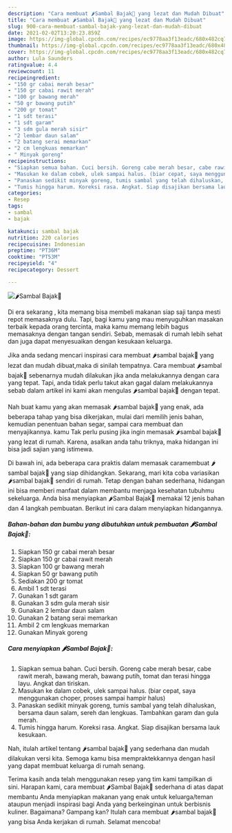 ```yaml
---
description: "Cara membuat 🌶Sambal Bajak🍅 yang lezat dan Mudah Dibuat"
title: "Cara membuat 🌶Sambal Bajak🍅 yang lezat dan Mudah Dibuat"
slug: 900-cara-membuat-sambal-bajak-yang-lezat-dan-mudah-dibuat
date: 2021-02-02T13:20:23.859Z
image: https://img-global.cpcdn.com/recipes/ec9778aa3f13eadc/680x482cq70/🌶sambal-bajak🍅-foto-resep-utama.jpg
thumbnail: https://img-global.cpcdn.com/recipes/ec9778aa3f13eadc/680x482cq70/🌶sambal-bajak🍅-foto-resep-utama.jpg
cover: https://img-global.cpcdn.com/recipes/ec9778aa3f13eadc/680x482cq70/🌶sambal-bajak🍅-foto-resep-utama.jpg
author: Lula Saunders
ratingvalue: 4.4
reviewcount: 11
recipeingredient:
- "150 gr cabai merah besar"
- "150 gr cabai rawit merah"
- "100 gr bawang merah"
- "50 gr bawang putih"
- "200 gr tomat"
- "1 sdt terasi"
- "1 sdt garam"
- "3 sdm gula merah sisir"
- "2 lembar daun salam"
- "2 batang serai memarkan"
- "2 cm lengkuas memarkan"
- " Minyak goreng"
recipeinstructions:
- "Siapkan semua bahan. Cuci bersih. Goreng cabe merah besar, cabe rawit merah, bawang merah, bawang putih, tomat dan terasi hingga layu. Angkat dan tiriskan."
- "Masukan ke dalam cobek, ulek sampai halus. (biar cepat, saya menggunakan choper, proses sampai hampir halus)"
- "Panaskan sedikit minyak goreng, tumis sambal yang telah dihaluskan, bersama daun salam, sereh dan lengkuas. Tambahkan garam dan gula merah."
- "Tumis hingga harum. Koreksi rasa. Angkat. Siap disajikan bersama lauk kesukaan."
categories:
- Resep
tags:
- sambal
- bajak

katakunci: sambal bajak 
nutrition: 220 calories
recipecuisine: Indonesian
preptime: "PT36M"
cooktime: "PT53M"
recipeyield: "4"
recipecategory: Dessert

---
```



![🌶Sambal Bajak🍅](https://img-global.cpcdn.com/recipes/ec9778aa3f13eadc/680x482cq70/🌶sambal-bajak🍅-foto-resep-utama.jpg)

Di era  sekarang , kita memang bisa membeli makanan siap saji tanpa mesti repot memasaknya dulu. Tapi, bagi kamu yang mau menyuguhkan masakan terbaik kepada orang tercinta, maka kamu memang lebih bagus memasaknya dengan tangan sendiri. Sebab, memasak di rumah lebih sehat dan juga dapat menyesuaikan dengan kesukaan keluarga.

Jika anda sedang mencari inspirasi cara membuat 🌶sambal bajak🍅 yang lezat dan mudah dibuat,maka di sinilah tempatnya. Cara membuat 🌶sambal bajak🍅  sebenarnya mudah dilakukan jika anda melakukannya dengan cara yang tepat. Tapi, anda tidak perlu takut akan gagal dalam melakukannya 
sebab dalam artikel ini kami akan mengulas 🌶sambal bajak🍅 dengan tepat.  



Nah buat kamu yang akan memasak 🌶sambal bajak🍅 yang enak, ada beberapa tahap yang bisa dikerjakan, mulai dari memilih jenis bahan, kemudian penentuan bahan segar, sampai cara membuat dan menyajikannya. kamu Tak perlu pusing jika ingin memasak 🌶sambal bajak🍅 yang lezat di rumah. Karena, asalkan anda  tahu triknya, maka hidangan ini bisa jadi sajian yang istimewa.

Di bawah ini, ada beberapa cara praktis  dalam memasak caramembuat 🌶sambal bajak🍅 yang siap dihidangkan. Sekarang, mari kita coba variasikan 🌶sambal bajak🍅 sendiri di rumah. Tetap dengan bahan sederhana, hidangan ini bisa memberi manfaat dalam membantu menjaga kesehatan tubuhmu sekeluarga. Anda bisa menyiapkan 🌶Sambal Bajak🍅 memakai 12 jenis bahan dan 4 langkah pembuatan. Berikut ini cara dalam menyiapkan hidangannya.

<!--inarticleads1-->

##### Bahan-bahan dan bumbu yang dibutuhkan untuk pembuatan 🌶Sambal Bajak🍅:

1. Siapkan 150 gr cabai merah besar
1. Siapkan 150 gr cabai rawit merah
1. Siapkan 100 gr bawang merah
1. Siapkan 50 gr bawang putih
1. Sediakan 200 gr tomat
1. Ambil 1 sdt terasi
1. Gunakan 1 sdt garam
1. Gunakan 3 sdm gula merah sisir
1. Gunakan 2 lembar daun salam
1. Gunakan 2 batang serai memarkan
1. Ambil 2 cm lengkuas memarkan
1. Gunakan  Minyak goreng




<!--inarticleads2-->

##### Cara menyiapkan 🌶Sambal Bajak🍅:

1. Siapkan semua bahan. Cuci bersih. Goreng cabe merah besar, cabe rawit merah, bawang merah, bawang putih, tomat dan terasi hingga layu. Angkat dan tiriskan.
1. Masukan ke dalam cobek, ulek sampai halus. (biar cepat, saya menggunakan choper, proses sampai hampir halus)
1. Panaskan sedikit minyak goreng, tumis sambal yang telah dihaluskan, bersama daun salam, sereh dan lengkuas. Tambahkan garam dan gula merah.
1. Tumis hingga harum. Koreksi rasa. Angkat. Siap disajikan bersama lauk kesukaan.




Nah, itulah artikel tentang  🌶sambal bajak🍅  yang sederhana dan mudah dilakukan versi kita. Semoga kamu bisa mempraktekkannya dengan hasil yang dapat membuat keluarga di rumah senang. 

Terima kasih anda telah menggunakan resep yang tim kami tampilkan di sini. Harapan kami, cara membuat  🌶Sambal Bajak🍅 sederhana di atas dapat membantu Anda menyiapkan makanan yang enak untuk keluarga/teman ataupun menjadi inspirasi bagi Anda yang berkeinginan untuk berbisnis kuliner. Bagaimana? Gampang kan? Itulah cara membuat 🌶sambal bajak🍅 yang bisa Anda kerjakan di rumah. Selamat mencoba!

